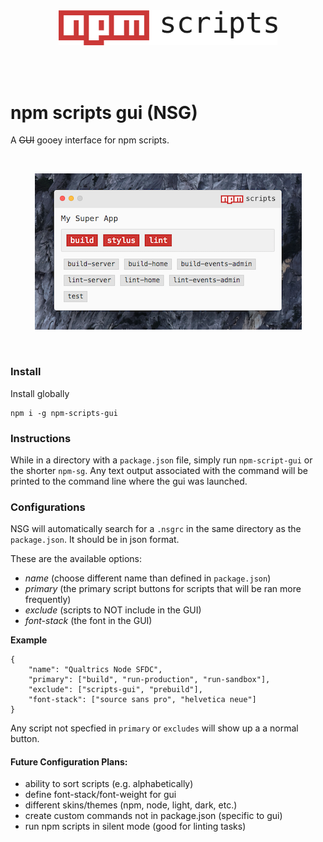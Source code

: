 <br>  
<br>  
<p align="center">
<img width="350" src="npm-scripts.png"> 	
</p>
<br>  
<br>  

# npm scripts gui (NSG)
A ~~GUI~~ gooey interface for npm scripts.

<br>
<p align="center">
<img height="250" src="npmsg.png"> 	
</p>
<br>

### Install
Install globally  
```
npm i -g npm-scripts-gui
```

### Instructions
While in a directory with a `package.json` file, simply run `npm-script-gui` or the shorter `npm-sg`. Any text output associated with the command will be printed to the command line where the gui was launched. 

### Configurations
NSG will automatically search for a `.nsgrc` in the same directory as the `package.json`. It should be in json format.

These are the available options:
- *name* (choose different name than defined in `package.json`)
- *primary* (the primary script buttons for scripts that will be ran more frequently)
- *exclude* (scripts to NOT include in the GUI)
- *font-stack* (the font in the GUI)

**Example**  
```
{
	"name": "Qualtrics Node SFDC",
	"primary": ["build", "run-production", "run-sandbox"],
	"exclude": ["scripts-gui", "prebuild"],
	"font-stack": ["source sans pro", "helvetica neue"]
}
```

Any script not specfied in `primary` or `excludes` will show up a a normal button. 

#### Future Configuration Plans:  
- ability to sort scripts (e.g. alphabetically)
- define font-stack/font-weight for gui
- different skins/themes (npm, node, light, dark, etc.)
- create custom commands not in package.json (specific to gui)
- run npm scripts in silent mode (good for linting tasks)
